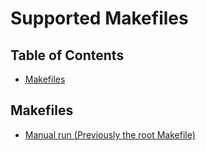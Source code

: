 # Supported Makefiles

## Table of Contents
+ [Makefiles](#Makefiles)

## Makefiles
+ [Manual run (Previously the root Makefile)](manual-running.Makefile)

